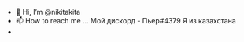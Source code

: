 - 👋 Hi, I’m @nikitakita
- 📫 How to reach me ...  Мой дискорд -  Пьер#4379
Я из казахстана
-  
<!---
nikitakikita/nikitakikita is a ✨ special ✨ repository because its `README.md` (this file) appears on your GitHub profile.
You can click the Preview link to take a look at your changes.
--->
